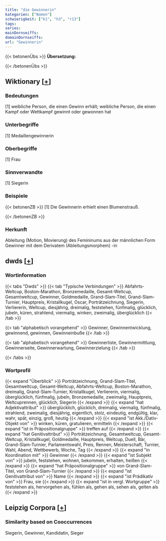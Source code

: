 ```yaml
---
title: "die Gewinnerin"
kategorien: ["Nomen"]
schwierigkeit: ["k1", "h3", "r13"]
tags:
series:
mainDornseiffs:
domainDornseiffs:
url: "Gewinnerin"
---
```


{{< betonenÜbs >}}
**Übersetzung:**  
  
{{< /betonenÜbs >}}

## Wiktionary [[+](https://de.wiktionary.org/wiki/Gewinnerin)]

### Bedeutungen
[1] weibliche Person, die einen Gewinn erhält; weibliche Person, die einen Kampf oder Wettkampf gewinnt oder gewonnen hat  

### Unterbegriffe
[1] Medaillengewinnerin  

### Oberbegriffe
[1] Frau  

### Sinnverwandte
[1] Siegerin  

### Beispiele
{{< betonenZB >}}
[1] Die Gewinnerin erhielt einen Blumenstrauß.  

{{< /betonenZB >}}
### Herkunft
Ableitung (Motion, Movierung) des Femininums aus der männlichen Form Gewinner mit dem Derivatem (Ableitungsmorphem) -in  



## dwds [[+](https://www.dwds.de/wb/Gewinnerin)]

### Wortinformation
{{< tabs "Dwds" >}}
{{< tab "Typische Verbindungen" >}}
Abfahrts-Weltcup, Boston-Marathon, Bronzemedaille, Gesamt-Weltcup, Gesamtweltcup, Gewinner, Goldmedaille, Grand-Slam-Titel, Grand-Slam-Turnier, Hauptpreis, Kristallkugel, Oscar, Porträtzeichnung, Siegerin, Verliererin, Weltcup, diesjährig, dreimalig, feststehen, fünfmalig, glücklich, jubeln, küren, strahlend, viermalig, winken, zweimalig, überglücklich
{{< /tab >}}

{{< tab "alphabetisch vorangehend" >}}
Gewinner, Gewinnentwicklung, gewinnend, gewinnen, Gewinneinbuße
{{< /tab >}}

{{< tab "alphabetisch vorangehend" >}}
Gewinnerliste, Gewinnermittlung, Gewinnerseite, Gewinnerwartung, Gewinnerzielung
{{< /tab >}}

{{< /tabs >}}

### Wortprofil
{{< expand "Überblick" >}} Porträtzeichnung, Grand-Slam-Titel, Gesamtweltcup, Gesamt-Weltcup, Abfahrts-Weltcup, Boston-Marathon, dreimalig, Grand-Slam-Turnier, Kristallkugel, Verliererin, viermalig, überglücklich, fünfmalig, jubeln, Bronzemedaille, zweimalig, Hauptpreis, Weltcuprennen, glücklich, Siegerin {{< /expand >}}
{{< expand "hat Adjektivattribut" >}} überglücklich, glücklich, dreimalig, viermalig, fünfmalig, strahlend, zweimalig, diesjährig, eigentlich, stolz, eindeutig, endgültig, klar, wahr, spät, einzig, groß, heutig {{< /expand >}}
{{< expand "ist Akk./Dativ-Objekt von" >}} winken, küren, gratulieren, ermitteln {{< /expand >}}
{{< expand "ist in Präpositionalgruppe" >}} treffen auf {{< /expand >}}
{{< expand "hat Genitivattribut" >}} Porträtzeichnung, Gesamtweltcup, Gesamt-Weltcup, Kristallkugel, Goldmedaille, Hauptpreis, Weltcup, Duell, Bär, Grand-Slam-Turnier, Parlamentswahl, Preis, Rennen, Meisterschaft, Turnier, Wahl, Abend, Wettbewerb, Woche, Tag {{< /expand >}}
{{< expand "in Koordination mit" >}} Gewinner {{< /expand >}}
{{< expand "ist Subjekt von" >}} jubeln, feststehen, wohnen, bekommen, erhalten, heißen {{< /expand >}}
{{< expand "hat Präpositionalgruppe" >}} von Grand-Slam-Titel, von Grand-Slam-Turnier {{< /expand >}}
{{< expand "ist Genitivattribut von" >}} Name {{< /expand >}}
{{< expand "ist Prädikativ von" >}} Frau, sie {{< /expand >}}
{{< expand "ist in vergl. Wortgruppe" >}} feststehen als, hervorgehen als, fühlen als, gehen als, sehen als, gelten als {{< /expand >}}

## Leipzig Corpora [[+](https://corpora.uni-leipzig.de/en/res?word=Gewinnerin&corpusId=deu_newscrawl-public_2018)]


### Similarity based on Cooccurrences
Siegerin, Gewinner, Kandidatin, Sieger

